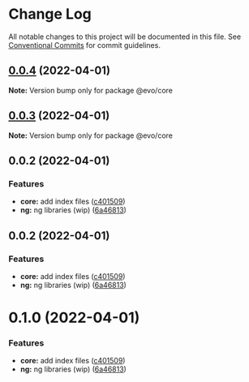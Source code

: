 # Change Log

All notable changes to this project will be documented in this file.
See [Conventional Commits](https://conventionalcommits.org) for commit guidelines.

## [0.0.4](https://github.com/evotor/evo-frontend/compare/@evo/core@0.0.3...@evo/core@0.0.4) (2022-04-01)

**Note:** Version bump only for package @evo/core





## [0.0.3](https://github.com/evotor/evo-frontend/compare/@evo/core@0.0.2...@evo/core@0.0.3) (2022-04-01)

**Note:** Version bump only for package @evo/core





## 0.0.2 (2022-04-01)


### Features

* **core:** add index files ([c401509](https://github.com/evotor/evo-frontend/commit/c40150993fc36dc49d781a0f00b3663d03679112))
* **ng:** ng libraries (wip) ([6a46813](https://github.com/evotor/evo-frontend/commit/6a4681319e929ff48bab235d24dda70d7a333dca))





## 0.0.2 (2022-04-01)


### Features

* **core:** add index files ([c401509](https://github.com/evotor/evo-frontend/commit/c40150993fc36dc49d781a0f00b3663d03679112))
* **ng:** ng libraries (wip) ([6a46813](https://github.com/evotor/evo-frontend/commit/6a4681319e929ff48bab235d24dda70d7a333dca))





# 0.1.0 (2022-04-01)


### Features

* **core:** add index files ([c401509](https://github.com/evotor/evo-frontend/commit/c40150993fc36dc49d781a0f00b3663d03679112))
* **ng:** ng libraries (wip) ([6a46813](https://github.com/evotor/evo-frontend/commit/6a4681319e929ff48bab235d24dda70d7a333dca))
